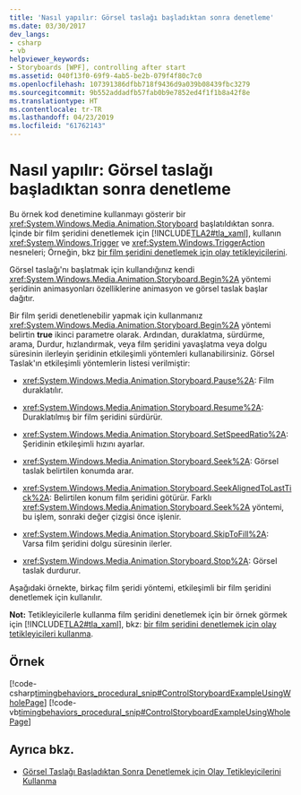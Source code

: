 ```yaml
---
title: 'Nasıl yapılır: Görsel taslağı başladıktan sonra denetleme'
ms.date: 03/30/2017
dev_langs:
- csharp
- vb
helpviewer_keywords:
- Storyboards [WPF], controlling after start
ms.assetid: 040f13f0-69f9-4ab5-be2b-079f4f80c7c0
ms.openlocfilehash: 107391386dfbb718f9436d9a039b08439fbc3279
ms.sourcegitcommit: 9b552addadfb57fab0b9e7852ed4f1f1b8a42f8e
ms.translationtype: HT
ms.contentlocale: tr-TR
ms.lasthandoff: 04/23/2019
ms.locfileid: "61762143"
---
```

# <a name="how-to-control-a-storyboard-after-it-starts"></a>Nasıl yapılır: Görsel taslağı başladıktan sonra denetleme
Bu örnek kod denetimine kullanmayı gösterir bir <xref:System.Windows.Media.Animation.Storyboard> başlatıldıktan sonra. İçinde bir film şeridini denetlemek için [!INCLUDE[TLA2#tla_xaml](../../../../includes/tla2sharptla-xaml-md.md)], kullanın <xref:System.Windows.Trigger> ve <xref:System.Windows.TriggerAction> nesneleri; Örneğin, bkz [bir film şeridini denetlemek için olay tetikleyicilerini](how-to-use-event-triggers-to-control-a-storyboard-after-it-starts.md).  
  
 Görsel taslağı'nı başlatmak için kullandığınız kendi <xref:System.Windows.Media.Animation.Storyboard.Begin%2A> yöntemi şeridinin animasyonları özelliklerine animasyon ve görsel taslak başlar dağıtır.  
  
 Bir film şeridi denetlenebilir yapmak için kullanmanız <xref:System.Windows.Media.Animation.Storyboard.Begin%2A> yöntemi belirtin **true** ikinci parametre olarak. Ardından, duraklatma, sürdürme, arama, Durdur, hızlandırmak, veya film şeridini yavaşlatma veya dolgu süresinin ilerleyin şeridinin etkileşimli yöntemleri kullanabilirsiniz. Görsel Taslak'ın etkileşimli yöntemlerin listesi verilmiştir:  
  
- <xref:System.Windows.Media.Animation.Storyboard.Pause%2A>: Film duraklatılır.  
  
- <xref:System.Windows.Media.Animation.Storyboard.Resume%2A>: Duraklatılmış bir film şeridini sürdürür.  
  
- <xref:System.Windows.Media.Animation.Storyboard.SetSpeedRatio%2A>: Şeridinin etkileşimli hızını ayarlar.  
  
- <xref:System.Windows.Media.Animation.Storyboard.Seek%2A>: Görsel taslak belirtilen konumda arar.  
  
- <xref:System.Windows.Media.Animation.Storyboard.SeekAlignedToLastTick%2A>: Belirtilen konum film şeridini götürür. Farklı <xref:System.Windows.Media.Animation.Storyboard.Seek%2A> yöntemi, bu işlem, sonraki değer çizgisi önce işlenir.  
  
- <xref:System.Windows.Media.Animation.Storyboard.SkipToFill%2A>: Varsa film şeridini dolgu süresinin ilerler.  
  
- <xref:System.Windows.Media.Animation.Storyboard.Stop%2A>: Görsel taslak durdurur.  
  
 Aşağıdaki örnekte, birkaç film şeridi yöntemi, etkileşimli bir film şeridini denetlemek için kullanılır.  
  
 **Not:** Tetikleyicilerle kullanma film şeridini denetlemek için bir örnek görmek için [!INCLUDE[TLA2#tla_xaml](../../../../includes/tla2sharptla-xaml-md.md)], bkz: [bir film şeridini denetlemek için olay tetikleyicileri kullanma](how-to-use-event-triggers-to-control-a-storyboard-after-it-starts.md).  
  
## <a name="example"></a>Örnek  
 [!code-csharp[timingbehaviors_procedural_snip#ControlStoryboardExampleUsingWholePage](~/samples/snippets/csharp/VS_Snippets_Wpf/timingbehaviors_procedural_snip/CSharp/ControlStoryboardExample.cs#controlstoryboardexampleusingwholepage)]
 [!code-vb[timingbehaviors_procedural_snip#ControlStoryboardExampleUsingWholePage](~/samples/snippets/visualbasic/VS_Snippets_Wpf/timingbehaviors_procedural_snip/visualbasic/controlstoryboardexample.vb#controlstoryboardexampleusingwholepage)]  
  
## <a name="see-also"></a>Ayrıca bkz.

- [Görsel Taslağı Başladıktan Sonra Denetlemek için Olay Tetikleyicilerini Kullanma](how-to-use-event-triggers-to-control-a-storyboard-after-it-starts.md)
